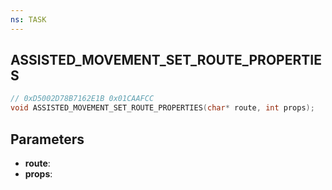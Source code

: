 ```yaml
---
ns: TASK
---
```

## ASSISTED_MOVEMENT_SET_ROUTE_PROPERTIES

```c
// 0xD5002D78B7162E1B 0x01CAAFCC
void ASSISTED_MOVEMENT_SET_ROUTE_PROPERTIES(char* route, int props);
```


## Parameters
* **route**: 
* **props**: 

